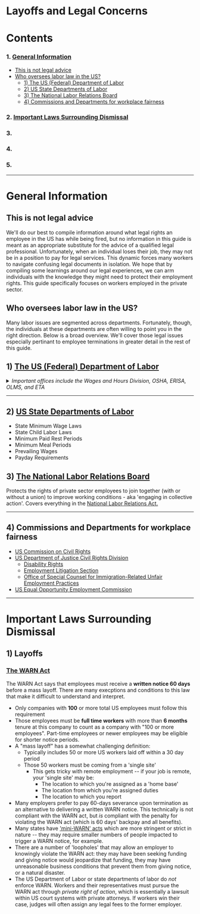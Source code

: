 # Layoffs and Legal Concerns
# Contents
### 1. [General Information](#general-information)
- [This is not legal advice](#this-is-not-legal-advice)
- [Who oversees labor law in the US?](#who-oversees-labor-law-in-the-us)
  - [1) The US (Federal) Department of Labor](#1-the-us-federal-department-of-labor)
  - [2) US State Departments of Labor](#2-us-state-departments-of-labor)
  - [3) The National Labor Relations Board](#3-the-national-labor-relations-board)
  - [4) Commissions and Departments for workplace fairness](#4-commissions-and-departments-for-workplace-fairness)
  
### 2. [Important Laws Surrounding Dismissal](#important-laws-surrounding-dismissal)

### 3.

### 4. 

### 5. 

---

# General Information

## This is not legal advice
We'll do our best to compile information around what legal rights an employee in the US has while being fired, but no information in this guide is meant as an appropriate substitute for the advice of a qualified legal professional. Unfortunately, when an individual loses their job, they may not be in a position to pay for legal services. This dynamic forces many workers to navigate confusing legal documents in isolation. We hope that by compiling some learnings around our legal experiences, we can arm individuals with the knowledge they might need to protect their employment rights. This guide specifically focuses on workers employed in the private sector.

## Who oversees labor law in the US?
Many labor issues are segmented across departments. Fortunately, though, the individuals at these departments are often willing to point you in the right direction. Below is a broad overview. We'll cover those legal issues especially pertinant to employee terminations in greater detail in the rest of this guide.

## 1) [The US (Federal) Department of Labor](https://www.dol.gov/)
  <details><summary><i>Important offices include the Wages and Hours Division, OSHA, ERISA, OLMS, and ETA</i></summary>

  - [Wages and Hours Division](https://www.dol.gov/agencies/whd)
    - [Fair Labor Standards Act](https://www.dol.gov/agencies/whd/flsa) (minimum wage, overtime, the definition of hours worked, recordkeeping, and child labor)
    - [Immigration and Nationality Act](https://www.dol.gov/agencies/whd/immigration) (administers some protections fof foreign workers on visas)
    - [Garnishment of Wages](https://www.dol.gov/agencies/whd/wage-garnishment) (Consumer Credit Protection Act)
    - [Family Leave and Medical Act](https://www.dol.gov/agencies/whd/fmla)
  - [Occupational Safety and Health Administration (OSHA)](https://www.osha.gov/)
    - [Occupational Safety and Health Act](https://www.osha.gov/laws-regs/oshact/completeoshact)
  -  [Employee (whistleblower) Protection](https://www.whistleblowers.gov/)
  - [Office of Workers Compensation Programs](https://www.dol.gov/agencies/owcp)
    - Does _not_ cover workers' compensation for employees working at private companies or state governement-- those are administered by the state where you lived or worked.
    - Administers some federal workers compensation acts for specific industries.
  - [Employee Benefits Security Administration (EBSA)](https://www.dol.gov/agencies/ebsa)
    - [Employee Retirement Income Security Act (ERISA)](https://www.dol.gov/agencies/ebsa/laws-and-regulations/laws/erisa)
    (Pension and employee benefit plans)
    - [COBRA healthcare](healthcare.md)
    - [Additional benefits & healthcare related acts](https://www.dol.gov/agencies/ebsa/laws-and-regulations/laws), such as: HIPAA, The Right to Healthcare Information, Pensions, The Newborn Act, the Pension Protection Act, the SECURE Act
  - [Office of Labor-Management Standards (OLMS)](https://www.dol.gov/agencies/olms) - Unions and Union Members
  - Several industry-specific acts, [detailed starting here](https://www.dol.gov/general/aboutdol/majorlaws#uniformed)
  - [Employment and Training Administration (ETA)](https://www.dol.gov/agencies/eta)
    - [The Worker Adjustment and Retraining Notification Act (WARN)](https://www.dol.gov/agencies/eta/layoffs/warn/)
    - Note that the DOL and ETA provide information about the WARN Act, but do not assist in judicial restitution
</details>

---
## 2) [US State Departments of Labor](https://www.dol.gov/agencies/whd/state)
-  State Minimum Wage Laws
-  State Child Labor Laws
-  Minimum Paid Rest Periods
-  Minimum Meal Periods
-  Prevailing Wages
-  Payday Requirements

## 3) [The National Labor Relations Board](https://www.nlrb.gov/)
Protects the rights of private sector employees to join together (with or without a union) to improve working conditions - aka 'engaging in collective action'. Covers everything in the [National Labor Relations Act.](https://www.nlrb.gov/guidance/key-reference-materials/national-labor-relations-act)

---

## 4) Commissions and Departments for workplace fairness
- [US Commission on Civil Rights](https://www.usccr.gov/)
- [US Department of Justice Civil Rights Division](justice.gov/crt)
  - [Disability Rights](https://www.justice.gov/crt/disability-rights-section)
  - [Employment Litigation Section](https://www.justice.gov/crt/employment-litigation-section)
  - [Office of Special Counsel for Immigration-Related Unfair Employment Practices](https://www.justice.gov/crt/immigrant-and-employee-rights-section)
- [US Equal Opportunity Employment Commission](https://www.eeoc.gov/)

---
# Important Laws Surrounding Dismissal

## 1) Layoffs

### [The WARN Act](https://www.dol.gov/sites/dolgov/files/ETA/Layoff/pdfs/WorkerWARN2003.pdf)
The WARN Act says that employees must receive a **written notice 60 days** before a mass layoff. There are many execptions and conditions to this law that make it difficult to understand and interpret.

- Only companies with **100** or more total US employees must follow this requirement
- Those employees must be **full time workers** with more than **6 months** tenure at this company to count as a company with "100 or more employees". Part-time employees or newer employees may be eligible for shorter notice periods.
- A "mass layoff" has a somewhat challenging definition: 
  - Typically includes 50 or more US workers laid off within a 30 day period
  - Those 50 workers must be coming from a 'single site'
    - This gets tricky with remote employment -- if your job is remote, your 'single site' may be:
      - The location to which you're assigned as a 'home base'
      - The location from which you're assigned duties
      - The location to which you report
- Many employers prefer to pay 60-days severance upon termination as an alternative to delivering a written WARN notice. This technically is not compliant with the WARN act, but *is* compliant with the penalty for violating the WARN act (which is 60 days' backpay and all benefits).
- Many states have ['mini-WARN' acts](https://edd.ca.gov/en/Jobs_and_Training/Layoff_Services_WARN) which are more stringent or strict in nature -- they may require smaller numbers of people impacted to trigger a WARN notice, for example.
- There are a number of 'loopholes' that may allow an employer to knowingly violate the WARN act: they may have been seeking funding and giving notice would jeopardize that funding, they may have unreasonable business conditions that prevent them from giving notice, or a natural disaster. 
- The US Department of Labor or state departments of labor do _not_ enforce WARN. Workers and their representatives must pursue the WARN act through _private right of action_, which is essentially a lawsuit within US court systems with private attorneys. If workers win their case, judges will often assign any legal fees to the former employer.


